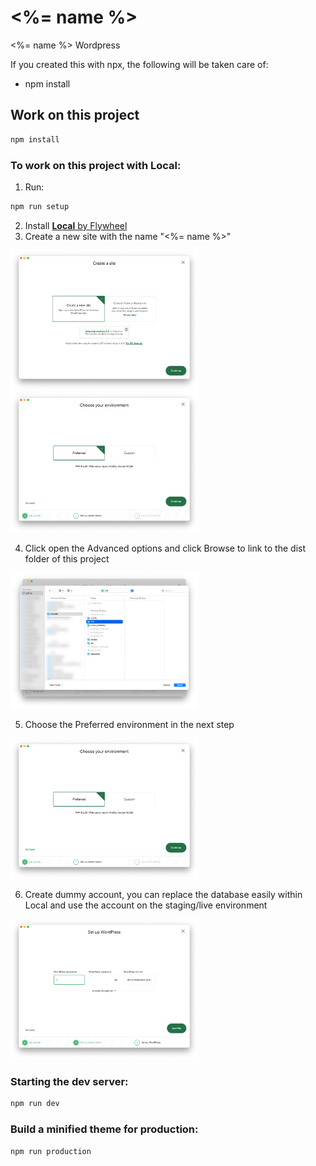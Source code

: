 # <%= name %>

<%= name %> Wordpress

If you created this with npx, the following will be taken care of:

- npm install

## Work on this project
```bash
npm install
```

### To work on this project with Local:
1. Run: 
```bash
npm run setup
```
2. Install  [**Local** by Flywheel](https://localwp.com/)
3. Create a new site with the name "<%= name %>"

<img width="300px" src="https://github.com/MatiseAms/automatise-wordpress/blob/master/readme-images/319538677-fe3afd3e-55f1-4080-9f2e-cb4819432b05.jpg?raw=true"/>
<img width="300px" src="https://github.com/MatiseAms/automatise-wordpress/blob/master/readme-images/319540923-202037a9-7d52-4bde-8421-ad008f5d83c9.jpg?raw=true"/>

4. Click open the Advanced options and click Browse to link to the dist folder of this project

<img width="300px" src="https://github.com/MatiseAms/automatise-wordpress/blob/master/readme-images/319539282-dec002af-d973-438e-9e63-d0cfb3b02cdb.jpg?raw=true"/>

5. Choose the Preferred environment in the next step 

<img width="300px" src="https://github.com/MatiseAms/automatise-wordpress/blob/master/readme-images/319540923-202037a9-7d52-4bde-8421-ad008f5d83c9.jpg?raw=true"/>

6. Create dummy account, you can replace the database easily within Local and use the account on the staging/live environment

<img width="300px" src="https://github.com/MatiseAms/automatise-wordpress/blob/master/readme-images/319540388-a7c848e5-98c6-4f48-98e8-a5dbc123971e.jpg?raw=true"/>


### Starting the dev server:
```bash
npm run dev
```

### Build a minified theme for production:
```bash
npm run production
```